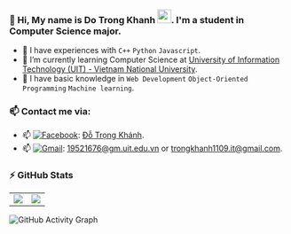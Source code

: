 ### 🎾 Hi, My name is Do Trong Khanh <img src="https://media.giphy.com/media/hvRJCLFzcasrR4ia7z/giphy.gif" width="25px">. I'm a student in Computer Science major.
  - 🎾 I have experiences with ```C++``` ```Python``` ```Javascript```.
  - 🎾 I’m currently learning Computer Science at [University of Information Technology (UIT) - Vietnam National University](https://en.uit.edu.vn/overview-vnuhcm-university-information-technology).
  - 🎾 I have basic knowledge in ```Web Development``` `Object-Oriented Programming` ```Machine learning```.

### 📫 Contact me via:
   - 📫 [<img alt="Facebook" src="https://img.shields.io/badge/Facebook-%231877F2.svg?&style=for-the-badge&logo=Facebook&logoColor=white"/>](https://www.facebook.com/khanh.do.7923030): [Đỗ Trọng Khánh](https://www.facebook.com/khanh.do.7923030).
   - 📫 [<img alt="Gmail" src="https://img.shields.io/badge/Gmail-D14836?style=for-the-badge&logo=gmail&logoColor=white"/>](mailto:trongkhanh1109.it@gmail.com): [19521676@gm.uit.edu.vn](mailto:19521676@gm.uit.edu.vn) or [trongkhanh1109.it@gmail.com](mailto:trongkhanh1109.it@gmail.com).

### :zap: GitHub Stats
<table>
  <tr>
    <td>
      <img src='https://github-readme-stats.vercel.app/api?username=trong-khanh-1109&show_icons=true&theme=tokyonight&hide=issues'>
    </td>
    <td>
      <img src='https://github-readme-stats.vercel.app/api/top-langs/?username=trong-khanh-1109&layout=compact&hide=jupyter%20notebook&html&title_color=71A4FC&text_color=3ABCAD&bg_color=1A1B27'>
    </td>
  </tr>
</table>

![GitHub Activity Graph](https://activity-graph.herokuapp.com/graph?username=trong-khanh-1109&bg_color=1A1B27&color=71A4FC&line=3ABCAD&point=BE91F2&area=true)  
